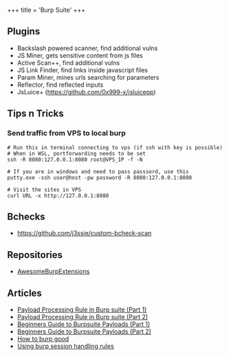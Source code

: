 +++
title = 'Burp Suite'
+++

## Plugins

- Backslash powered scanner, find additional vulns
- JS Miner, gets sensitive content from js files
- Active Scan++, find additional vulns
- JS Link Finder, find links inside javascript files
- Param Miner, mines urls searching for parameters
- Reflector, find reflected inputs
- JsLuice+ (https://github.com/0x999-x/jsluicepp)

## Tips n Tricks

### Send traffic from VPS to local burp

```
# Run this in terminal connecting to vps (if ssh with key is possible)
# When in WSL, portforwarding needs to be set
ssh -R 8080:127.0.0.1:8080 root@VPS_IP -f -N

# If you are in windows and need to pass passsord, use this
putty.exe -ssh user@host -pw password -R 8080:127.0.0.1:8080

# Visit the sites in VPS
curl URL -x http://127.0.0.1:8080
```

## Bchecks

- https://github.com/j3ssie/custom-bcheck-scan

## Repositories

- [AwesomeBurpExtensions](https://github.com/snoopysecurity/awesome-burp-extensions)

## Articles

- [Payload Processing Rule in Burp suite (Part 1)](https://www.hackingarticles.in/payload-processing-rule-burp-suite-part-1/)
- [Payload Processing Rule in Burp suite (Part 2)](https://www.hackingarticles.in/payload-processing-rule-burp-suite-part-2/)
- [Beginners Guide to Burpsuite Payloads (Part 1)](https://www.hackingarticles.in/beginners-guide-burpsuite-payloads-part-1/)
- [Beginners Guide to Burpsuite Payloads (Part 2)](https://www.hackingarticles.in/beginners-guide-burpsuite-payloads-part-2/)
- [How to burp good](https://www.n00py.io/2017/10/how-to-burp-good/)
- [Using burp session handling rules](https://portswigger.net/support/using-burp-suites-session-handling-rules-with-anti-csrf-tokens)
